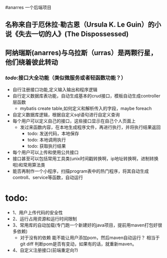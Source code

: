 #anarres 一个后端项目
## 名称来自于厄休拉·勒古恩（Ursula K. Le Guin）的小说《失去一切的人》(The Dispossessed)
## 阿纳瑞斯(anarres)与乌拉斯（urras）是两颗行星，他们绕着彼此转动

### *todo*:接口大全功能（类似微服务或者轻函数功能？）
- 自行注册接口功能,定义输入输出和程序逻辑
- 自行定义数据库表功能，自动生成基本的crud接口，模板自动生成controller层函数
    - mybatis create table,如何定义和解析传入的字段，maybe foreach
- 自定义数据库逻辑，根据自定义sql语句进行自定义查询
- 每个用户可以定义自己的接口，这些接口显示在自己个人页面上  
    - 发过来函数内容，在本地生成程序文件，再进行执行，并将执行结果返回
        - todo: 发送代码，本地保存
        - todo: 本地调用执行
        - todo: 获取执行结果  
- 每个用户可以上传和使用公共接口
- 接口甚至可以包括常用工具类(unix时间戳转换啊，ip地址转换啊，进制转换啦)和常用算法类
- 能否再制作一个小程序，扫描program表中的热门程序，将其自动生成controll、service等函数，自动运行

# todo:
- 1、用户上传代码的安全性
- 2、运行占用资源和运行时间限制
- 3、常用库的自动加载(专门跑一个新建好的java项目，提前用maven打包好很多依赖)
    - 对于没有的依赖 能不能让用户添加pom，然后maven自动运行？
  相当于git diff 判断pom是否有变动，如果有的话，就重新maven。
- 4、自定义注册接口(前端重定向?)




